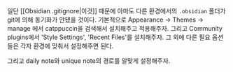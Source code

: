 일단 [[Obsidian .gitignore|이것]] 때문에 아마도 다른 환경에서의 `.obsidian` 폴더가 git에 의해 동기화가 안됐을 것이다. 
기본적으로 Appearance -> Themes -> manage 에서 catppuccin을 검색해서 설치해주고 적용해주자.
그리고 Community plugins에서 'Style Settings', 'Recent Files'를 설치해주자.
그 외에 다른 필요 옵션들은 각자 환경에 맞춰서 설정해주면 된다. 

그리고 daily note와 unique note의 경로를 알맞게 설정해주자.